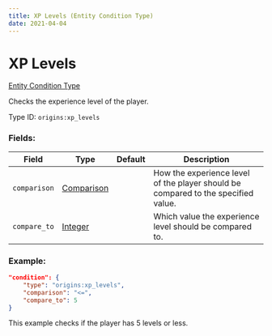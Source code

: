 ```yaml
---
title: XP Levels (Entity Condition Type)
date: 2021-04-04
---
```


# XP Levels

[Entity Condition Type](../entity_condition_types.md)

Checks the experience level of the player.

Type ID: `origins:xp_levels`

### Fields:

Field  | Type | Default | Description
-------|------|---------|-------------
`comparison` | [Comparison](../data_types/comparison.md) | | How the experience level of the player should be compared to the specified value.
`compare_to` | [Integer](../data_types/integer.md) | | Which value the experience level should be compared to.

### Example:
```json
"condition": {
    "type": "origins:xp_levels",
    "comparison": "<=",
    "compare_to": 5
}
```
This example checks if the player has 5 levels or less.